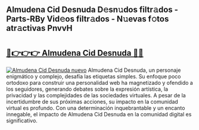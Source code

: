 ## Almudena Cid Desnuda D𝚎sn𝚞dos filtr𝚊dos - Parts-RBy Vid𝚎os filtr𝚊dos - N𝚞evas f𝚘tos atr𝚊ctivas PnvvH

# <h2><a href="http://mb3vzxb.tromn.icu/?c=Almudena+Cid+Desnuda">🔗👉👉👉 Almudena Cid Desnuda 🔗🔗</a></h2>

[![Almudena Cid Desnuda nuevo](https://i.imgur.com/pEAQMta.gif)](http://mb3vzxb.tromn.icu/?c=Almudena+Cid+Desnuda)
Almudena Cid Desnuda, un personaje enigmático y complejo, desafía las etiquetas simples. Su enfoque poco ortodoxo para construir una personalidad web ha magnetizado y ofendido a los seguidores, generando debates sobre la expresión artística, la privacidad y las complejidades de las sociedades virtuales. A pesar de la incertidumbre de sus próximas acciones, su impacto en la comunidad virtual es profundo. Con una determinación inquebrantable y un encanto innegable, el impacto de Almudena Cid Desnuda en la comunidad digital es significativo.

